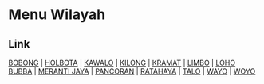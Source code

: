 # Menu Wilayah

## Link

[BOBONG](https://github.com/gigit-pemilu/pemilu-2024-82-maluku-utara/tree/main/pileg-dpr/hitung-suara/sub/82-maluku-utara/sub/08-pulau-taliabu/sub/01-taliabu-barat/sub/2001-bobong)
 | 
[HOLBOTA](https://github.com/gigit-pemilu/pemilu-2024-82-maluku-utara/tree/main/pileg-dpr/hitung-suara/sub/82-maluku-utara/sub/08-pulau-taliabu/sub/01-taliabu-barat/sub/2007-holbota)
 | 
[KAWALO](https://github.com/gigit-pemilu/pemilu-2024-82-maluku-utara/tree/main/pileg-dpr/hitung-suara/sub/82-maluku-utara/sub/08-pulau-taliabu/sub/01-taliabu-barat/sub/2003-kawalo)
 | 
[KILONG](https://github.com/gigit-pemilu/pemilu-2024-82-maluku-utara/tree/main/pileg-dpr/hitung-suara/sub/82-maluku-utara/sub/08-pulau-taliabu/sub/01-taliabu-barat/sub/2011-kilong)
 | 
[KRAMAT](https://github.com/gigit-pemilu/pemilu-2024-82-maluku-utara/tree/main/pileg-dpr/hitung-suara/sub/82-maluku-utara/sub/08-pulau-taliabu/sub/01-taliabu-barat/sub/2006-kramat)
 | 
[LIMBO](https://github.com/gigit-pemilu/pemilu-2024-82-maluku-utara/tree/main/pileg-dpr/hitung-suara/sub/82-maluku-utara/sub/08-pulau-taliabu/sub/01-taliabu-barat/sub/2004-limbo)
 | 
[LOHO BUBBA](https://github.com/gigit-pemilu/pemilu-2024-82-maluku-utara/tree/main/pileg-dpr/hitung-suara/sub/82-maluku-utara/sub/08-pulau-taliabu/sub/01-taliabu-barat/sub/2010-loho-bubba)
 | 
[MERANTI JAYA](https://github.com/gigit-pemilu/pemilu-2024-82-maluku-utara/tree/main/pileg-dpr/hitung-suara/sub/82-maluku-utara/sub/08-pulau-taliabu/sub/01-taliabu-barat/sub/2005-meranti-jaya)
 | 
[PANCORAN](https://github.com/gigit-pemilu/pemilu-2024-82-maluku-utara/tree/main/pileg-dpr/hitung-suara/sub/82-maluku-utara/sub/08-pulau-taliabu/sub/01-taliabu-barat/sub/2008-pancoran)
 | 
[RATAHAYA](https://github.com/gigit-pemilu/pemilu-2024-82-maluku-utara/tree/main/pileg-dpr/hitung-suara/sub/82-maluku-utara/sub/08-pulau-taliabu/sub/01-taliabu-barat/sub/2012-ratahaya)
 | 
[TALO](https://github.com/gigit-pemilu/pemilu-2024-82-maluku-utara/tree/main/pileg-dpr/hitung-suara/sub/82-maluku-utara/sub/08-pulau-taliabu/sub/01-taliabu-barat/sub/2002-talo)
 | 
[WAYO](https://github.com/gigit-pemilu/pemilu-2024-82-maluku-utara/tree/main/pileg-dpr/hitung-suara/sub/82-maluku-utara/sub/08-pulau-taliabu/sub/01-taliabu-barat/sub/2009-wayo)
 | 
[WOYO](https://github.com/gigit-pemilu/pemilu-2024-82-maluku-utara/tree/main/pileg-dpr/hitung-suara/sub/82-maluku-utara/sub/08-pulau-taliabu/sub/01-taliabu-barat/sub/2013-woyo)

